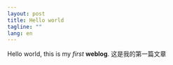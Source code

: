 ```yaml
---
layout: post
title: Hello world
tagline: ""
lang: en
---
```


Hello world, this is my _first_ **weblog**.
这是我的第一篇文章

